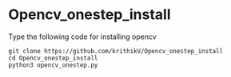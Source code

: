 # Opencv_onestep_install
Type the following code for installing opencv
```
git clone https://github.com/krithikV/Opencv_onestep_install
cd Opencv_onestep_install
python3 opencv_onestep.py
```
